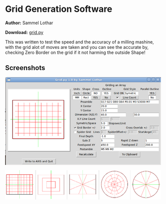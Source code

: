 Grid Generation Software
========================

**Author:** Sammel Lothar

**Download:** [grid.py](https://github.com/linuxcnc/simple-gcode-generators/raw/master/grid/grid.py)

This was written to test the speed and the accuracy of a milling mashine, 
with the grid alot of moves are taken and you can see the accurate by,
checking Zero Border on the grid if it not harming the outside Shape!


Screenshots
-----------

![Screenshot of grid.py](grid-screenshot.png)

![Shapes created by grid](grid-shapes.png)
